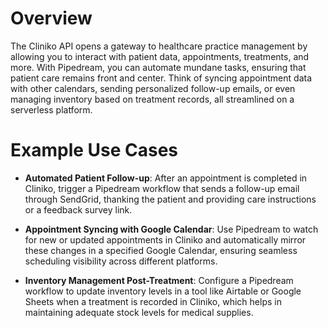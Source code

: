 # Overview

The Cliniko API opens a gateway to healthcare practice management by allowing you to interact with patient data, appointments, treatments, and more. With Pipedream, you can automate mundane tasks, ensuring that patient care remains front and center. Think of syncing appointment data with other calendars, sending personalized follow-up emails, or even managing inventory based on treatment records, all streamlined on a serverless platform.

# Example Use Cases

- **Automated Patient Follow-up**: After an appointment is completed in Cliniko, trigger a Pipedream workflow that sends a follow-up email through SendGrid, thanking the patient and providing care instructions or a feedback survey link.

- **Appointment Syncing with Google Calendar**: Use Pipedream to watch for new or updated appointments in Cliniko and automatically mirror these changes in a specified Google Calendar, ensuring seamless scheduling visibility across different platforms.

- **Inventory Management Post-Treatment**: Configure a Pipedream workflow to update inventory levels in a tool like Airtable or Google Sheets when a treatment is recorded in Cliniko, which helps in maintaining adequate stock levels for medical supplies.
